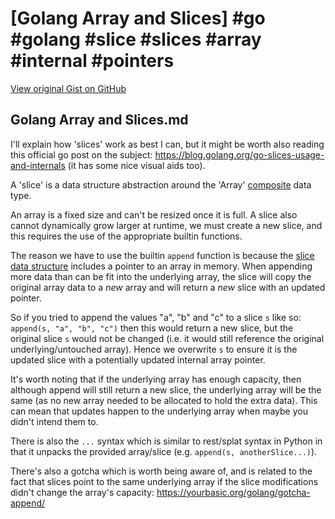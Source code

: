 # [Golang Array and Slices] #go #golang #slice #slices #array #internal #pointers

[View original Gist on GitHub](https://gist.github.com/Integralist/256c445d1d56369632e43d49056b60cf)

## Golang Array and Slices.md

I'll explain how 'slices' work as best I can, but it might be worth also reading this official go post on the subject: https://blog.golang.org/go-slices-usage-and-internals (it has some nice visual aids too).

A 'slice' is a data structure abstraction around the 'Array' [composite](https://www.integralist.co.uk/posts/data-types-and-data-structures/#data-types) data type.

An array is a fixed size and can't be resized once it is full. A slice also cannot dynamically grow larger at runtime, we must create a new slice, and this requires the use of the appropriate builtin functions.

The reason we have to use the builtin `append` function is because the [slice data structure](https://golang.org/pkg/reflect/#SliceHeader) includes a pointer to an array in memory. When appending more data than can be fit into the underlying array, the slice will copy the original array data to a _new_ array and will return a _new_ slice with an updated pointer.

So if you tried to append the values "a", "b" and "c" to a slice `s` like so: `append(s, "a", "b", "c")` then this would return a new slice, but the original slice `s` would not be changed (i.e. it would still reference the original underlying/untouched array). Hence we overwrite `s` to ensure it is the updated slice with a potentially updated internal array pointer.

It's worth noting that if the underlying array has enough capacity, then although append will still return a new slice, the underlying array will be the same (as no new array needed to be allocated to hold the extra data). This can mean that updates happen to the underlying array when maybe you didn't intend them to.

There is also the `...` syntax which is similar to rest/splat syntax in Python in that it unpacks the provided array/slice (e.g. `append(s, anotherSlice...)`).

There's also a gotcha which is worth being aware of, and is related to the fact that slices point to the same underlying array if the slice modifications didn't change the array's capacity: https://yourbasic.org/golang/gotcha-append/



